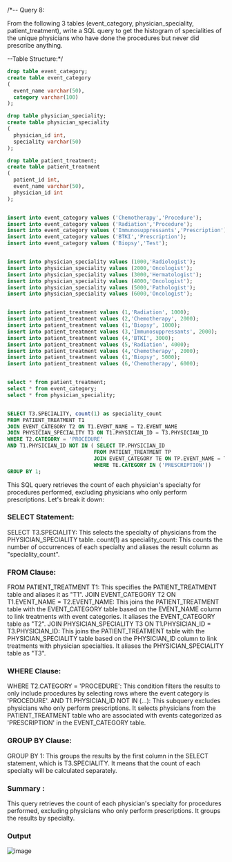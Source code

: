 /*-- Query 8:

From the following 3 tables (event_category, physician_speciality, patient_treatment),
write a SQL query to get the histogram of specialities of the unique physicians
who have done the procedures but never did prescribe anything.

--Table Structure:*/

```sql
drop table event_category;
create table event_category
(
  event_name varchar(50),
  category varchar(100)
);

drop table physician_speciality;
create table physician_speciality
(
  physician_id int,
  speciality varchar(50)
);

drop table patient_treatment;
create table patient_treatment
(
  patient_id int,
  event_name varchar(50),
  physician_id int
);


insert into event_category values ('Chemotherapy','Procedure');
insert into event_category values ('Radiation','Procedure');
insert into event_category values ('Immunosuppressants','Prescription');
insert into event_category values ('BTKI','Prescription');
insert into event_category values ('Biopsy','Test');


insert into physician_speciality values (1000,'Radiologist');
insert into physician_speciality values (2000,'Oncologist');
insert into physician_speciality values (3000,'Hermatologist');
insert into physician_speciality values (4000,'Oncologist');
insert into physician_speciality values (5000,'Pathologist');
insert into physician_speciality values (6000,'Oncologist');


insert into patient_treatment values (1,'Radiation', 1000);
insert into patient_treatment values (2,'Chemotherapy', 2000);
insert into patient_treatment values (1,'Biopsy', 1000);
insert into patient_treatment values (3,'Immunosuppressants', 2000);
insert into patient_treatment values (4,'BTKI', 3000);
insert into patient_treatment values (5,'Radiation', 4000);
insert into patient_treatment values (4,'Chemotherapy', 2000);
insert into patient_treatment values (1,'Biopsy', 5000);
insert into patient_treatment values (6,'Chemotherapy', 6000);


select * from patient_treatment;
select * from event_category;
select * from physician_speciality;


SELECT T3.SPECIALITY, count(1) as speciality_count
FROM PATIENT_TREATMENT T1
JOIN EVENT_CATEGORY T2 ON T1.EVENT_NAME = T2.EVENT_NAME
JOIN PHYSICIAN_SPECIALITY T3 ON T1.PHYSICIAN_ID = T3.PHYSICIAN_ID
WHERE T2.CATEGORY = 'PROCEDURE'
AND T1.PHYSICIAN_ID NOT IN ( SELECT TP.PHYSICIAN_ID
							FROM PATIENT_TREATMENT TP
							JOIN EVENT_CATEGORY TE ON TP.EVENT_NAME = TE.EVENT_NAME
							WHERE TE.CATEGORY IN ('PRESCRIPTION'))
GROUP BY 1;
```
This SQL query retrieves the count of each physician's specialty for procedures performed, excluding physicians who only perform prescriptions. Let's break it down:

### SELECT Statement:

SELECT T3.SPECIALITY: This selects the specialty of physicians from the PHYSICIAN_SPECIALITY table.
count(1) as speciality_count: This counts the number of occurrences of each specialty and aliases the result column as "speciality_count".

### FROM Clause:
FROM PATIENT_TREATMENT T1: This specifies the PATIENT_TREATMENT table and aliases it as "T1".
JOIN EVENT_CATEGORY T2 ON T1.EVENT_NAME = T2.EVENT_NAME: This joins the PATIENT_TREATMENT table with the EVENT_CATEGORY table based on the EVENT_NAME column to link treatments with event categories. It aliases the EVENT_CATEGORY table as "T2".
JOIN PHYSICIAN_SPECIALITY T3 ON T1.PHYSICIAN_ID = T3.PHYSICIAN_ID: This joins the PATIENT_TREATMENT table with the PHYSICIAN_SPECIALITY table based on the PHYSICIAN_ID column to link treatments with physician specialties. It aliases the PHYSICIAN_SPECIALITY table as "T3".

### WHERE Clause:
WHERE T2.CATEGORY = 'PROCEDURE': This condition filters the results to only include procedures by selecting rows where the event category is 'PROCEDURE'.
AND T1.PHYSICIAN_ID NOT IN (...): This subquery excludes physicians who only perform prescriptions. It selects physicians from the PATIENT_TREATMENT table who are associated with events categorized as 'PRESCRIPTION' in the EVENT_CATEGORY table.

### GROUP BY Clause:
GROUP BY 1: This groups the results by the first column in the SELECT statement, which is T3.SPECIALITY. It means that the count of each specialty will be calculated separately.

### Summary :
This query retrieves the count of each physician's specialty for procedures performed, excluding physicians who only perform prescriptions. It groups the results by specialty.

### Output
![image](https://github.com/vijaykumarmech1997/SQL/assets/128212120/dbd83d2a-cc30-40a9-9503-833ddb988e0d)
